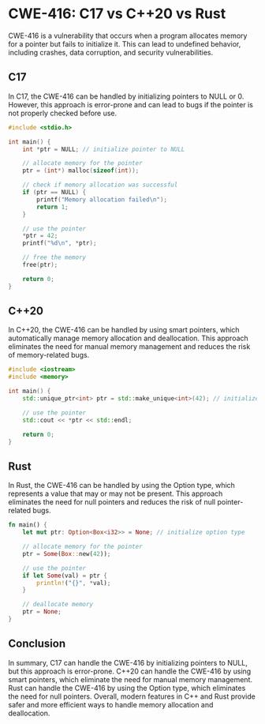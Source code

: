 # CWE-416: C17 vs C++20 vs Rust

CWE-416 is a vulnerability that occurs when a program allocates memory for a pointer but fails to 
initialize it. This can lead to undefined behavior, including crashes, data corruption, and 
security vulnerabilities.

## C17

In C17, the CWE-416 can be handled by initializing pointers to NULL or 0. However, this approach is 
error-prone and can lead to bugs if the pointer is not properly checked before use.

```c
#include <stdio.h>

int main() {
    int *ptr = NULL; // initialize pointer to NULL

    // allocate memory for the pointer
    ptr = (int*) malloc(sizeof(int));

    // check if memory allocation was successful
    if (ptr == NULL) {
        printf("Memory allocation failed\n");
        return 1;
    }

    // use the pointer
    *ptr = 42;
    printf("%d\n", *ptr);

    // free the memory
    free(ptr);

    return 0;
}
```

## C++20

In C++20, the CWE-416 can be handled by using smart pointers, which automatically manage memory 
allocation and deallocation. This approach eliminates the need for manual memory management and 
reduces the risk of memory-related bugs.

```c++
#include <iostream>
#include <memory>

int main() {
    std::unique_ptr<int> ptr = std::make_unique<int>(42); // initialize smart pointer

    // use the pointer
    std::cout << *ptr << std::endl;

    return 0;
}
```

## Rust

In Rust, the CWE-416 can be handled by using the Option type, which represents a value that may or 
may not be present. This approach eliminates the need for null pointers and reduces the risk of 
null pointer-related bugs.

```rust
fn main() {
    let mut ptr: Option<Box<i32>> = None; // initialize option type

    // allocate memory for the pointer
    ptr = Some(Box::new(42));

    // use the pointer
    if let Some(val) = ptr {
        println!("{}", *val);
    }

    // deallocate memory
    ptr = None;
}
```

## Conclusion

In summary, C17 can handle the CWE-416 by initializing pointers to NULL, but this approach is 
error-prone. C++20 can handle the CWE-416 by using smart pointers, which eliminate the need for 
manual memory management. Rust can handle the CWE-416 by using the Option type, which eliminates 
the need for null pointers. Overall, modern features in C++ and Rust provide safer and more 
efficient ways to handle memory allocation and deallocation.
